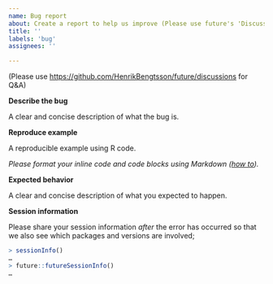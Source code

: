```yaml
---
name: Bug report
about: Create a report to help us improve (Please use future's 'Discussions' for Q&A)
title: ''
labels: 'bug'
assignees: ''

---
```

(Please use <https://github.com/HenrikBengtsson/future/discussions> for Q&A)


**Describe the bug**

A clear and concise description of what the bug is.  


**Reproduce example**

A reproducible example using R code.

_Please format your inline code and code blocks using Markdown ([how to](https://docs.github.com/en/get-started/writing-on-github/getting-started-with-writing-and-formatting-on-github/basic-writing-and-formatting-syntax))._


**Expected behavior**

A clear and concise description of what you expected to happen.


**Session information**

Please share your session information *after* the error has occurred so that we also see which packages and versions are involved;

```r
> sessionInfo()
…
> future::futureSessionInfo()
…
```
